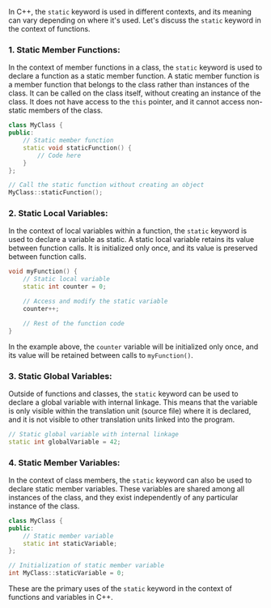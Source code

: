 In C++, the `static` keyword is used in different contexts, and its meaning can vary depending on where it's used. Let's discuss the `static` keyword in the context of functions.

### 1. Static Member Functions:

In the context of member functions in a class, the `static` keyword is used to declare a function as a static member function. A static member function is a member function that belongs to the class rather than instances of the class. It can be called on the class itself, without creating an instance of the class. It does not have access to the `this` pointer, and it cannot access non-static members of the class.

```cpp
class MyClass {
public:
    // Static member function
    static void staticFunction() {
        // Code here
    }
};

// Call the static function without creating an object
MyClass::staticFunction();   
```

### 2. Static Local Variables:
 
In the context of local variables within a function, the `static` keyword is used to declare a variable as static. A static local variable retains its value between function calls. It is initialized only once, and its value is preserved between function calls.

```cpp
void myFunction() {
    // Static local variable
    static int counter = 0;

    // Access and modify the static variable
    counter++;

    // Rest of the function code
}
```

In the example above, the `counter` variable will be initialized only once, and its value will be retained between calls to `myFunction()`.

### 3. Static Global Variables:

Outside of functions and classes, the `static` keyword can be used to declare a global variable with internal linkage. This means that the variable is only visible within the translation unit (source file) where it is declared, and it is not visible to other translation units linked into the program.

```cpp
// Static global variable with internal linkage
static int globalVariable = 42;
```

### 4. Static Member Variables:

In the context of class members, the `static` keyword can also be used to declare static member variables. These variables are shared among all instances of the class, and they exist independently of any particular instance of the class.

```cpp
class MyClass {
public:
    // Static member variable
    static int staticVariable;
};

// Initialization of static member variable
int MyClass::staticVariable = 0;
```

These are the primary uses of the `static` keyword in the context of functions and variables in C++.